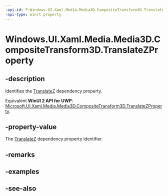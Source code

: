 ```yaml
---
-api-id: P:Windows.UI.Xaml.Media.Media3D.CompositeTransform3D.TranslateZProperty
-api-type: winrt property
---
```


<!-- Property syntax
public Windows.UI.Xaml.DependencyProperty TranslateZProperty { get; }
-->

# Windows.UI.Xaml.Media.Media3D.CompositeTransform3D.TranslateZProperty

## -description
Identifies the [TranslateZ](compositetransform3d_translatez.md) dependency property.

Equivalent **WinUI 2 API for UWP**: [Microsoft.UI.Xaml.Media.Media3D.CompositeTransform3D.TranslateZProperty](/windows/winui/api/microsoft.ui.xaml.media.media3d.compositetransform3d.translatezproperty).

## -property-value
The [TranslateZ](compositetransform3d_translatez.md) dependency property identifier.

## -remarks

## -examples

## -see-also
